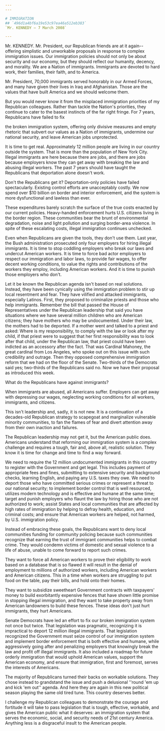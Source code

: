 ```yaml
---
---

# IMMIGRATION
## `496d1a4bf6a19e53c97ea46a512eb383`
`Mr. KENNEDY — 7 March 2008`

---
```



Mr. KENNEDY. Mr. President, our Republican friends are at it again--
offering simplistic and unworkable proposals in response to complex 
immigration issues. Our immigration policies should not only be about 
security and our economy, but they should reflect our humanity, 
decency, and morality. We are a Nation of immigrants. Immigrants are 
devoted to hard work, their families, their faith, and to America.

Mr. President, 70,000 immigrants served honorably in our Armed 
Forces, and many have given their lives in Iraq and Afghanistan. Those 
are the values that have built America and we should welcome them.

But you would never know it from the misplaced immigration priorities 
of my Republican colleagues. Rather than tackle the Nation's 
priorities, they continue to cater to the basest instincts of the far 
right fringe. For 7 years, Republicans have failed to fix


the broken immigration system, offering only divisive measures and 
empty rhetoric that subvert our values as a Nation of immigrants, 
undermine our national security, and leave American jobs unprotected.

It is time to get real. Approximately 12 million people are living in 
our country outside the system. That is more than the population of New 
York City. Illegal immigrants are here because there are jobs, and 
there are jobs because employers know they can get away with breaking 
the law and abusing illegal workers. The past 7 years should have 
taught the Republicans that deportation alone doesn't work.

Don't the Republicans get it? Deportation-only policies have failed 
spectacularly. Existing control efforts are unacceptably costly. We now 
spend over $10 billion on border and interior enforcement, and the 
system is more dysfunctional and lawless than ever.

These expenditures barely scratch the surface of the true costs 
enacted by our current policies. Heavy-handed enforcement hurts U.S. 
citizens living in the border region. These communities bear the brunt 
of environmental degradation, noise and light pollution and surging 
border-area violence. In spite of these escalating costs, illegal 
immigration continues unchecked.

Even when Republicans are given the tools, they don't use them. Last 
year, the Bush administration prosecuted only four employers for hiring 
illegal immigrants. It is time to stop coddling employers who break our 
laws and undercut American workers. It is time to force bad actor 
employers to respect our immigration and labor laws, to provide fair 
wages, to offer decent working conditions, to value the rights and 
contributions of the workers they employ, including American workers. 
And it is time to punish those employers who don't.

Let it be known the Republican agenda isn't based on real solutions. 
Instead, they have been cynically using the immigration problem to stir 
up local resentment and fear. They have vilified and attacked 
immigrants, especially Latinos. First, they proposed to criminalize 
priests and those who help immigrants. Remember the bill that passed 
the House of Representatives under the Republican leadership that said 
you have situations where we have several million children who are 
American citizens; they have mothers who may be undocumented. Under 
their law, the mothers had to be deported. If a mother went and talked 
to a priest and asked: Where is my responsibility, to comply with the 
law or look after my child, if that priest were to suggest that her 
first responsibility was to look after that child, under the Republican 
law, that priest could have been indicted as an accessory after the 
fact. That was Cardinal Mahoney, the great cardinal from Los Angeles, 
who spoke out on this issue with such credibility and outrage. Then 
they opposed comprehensive immigration reform that we had on the floor 
of the Senate. Two-thirds of the Democrats said yes; two-thirds of the 
Republicans said no. Now we have their proposal as introduced this 
week.

What do the Republicans have against immigrants?

When immigrants are abused, all Americans suffer. Employers can get 
away with depressing our wages, neglecting working conditions for all 
workers, immigrants, and citizens.

This isn't leadership and, sadly, it is not new. It is a continuation 
of a decades-old Republican strategy to scapegoat and marginalize 
vulnerable minority communities, to fan the flames of fear and divert 
attention away from their own inaction and failures.

The Republican leadership may not get it, but the American public 
does. Americans understand that reforming our immigration system is a 
complex challenge and requires a tough, fair and, above all, realistic 
solution. They know it is time for change and time to find a way 
forward.

We need to require the 12 million undocumented immigrants in this 
country to register with the Government and get legal. This includes 
payment of appropriate fees and fines, submitting to extensive security 
and background checks, learning English, and paying any U.S. taxes they 
owe. We need to deport those who have committed serious crimes or 
represent a threat to our national security; to implement border 
control that is well resourced, utilizes modern technology and is 
effective and humane at the same time; target and punish employers who 
flaunt the law by hiring those who are not authorized to work; assist 
States and local communities that are affected by high rates of 
immigration by helping to defray health, education, and criminal costs; 
and ensure that American workers are helped, not harmed, by U.S. 
immigration policy.


Instead of embracing these goals, the Republicans want to deny local 
communities funding for community policing because such communities 
recognize that earning the trust of immigrant communities helps to 
combat crime. They would condemn victims of domestic and sexual 
violence to a life of abuse, unable to come forward to report such 
crimes.

They want to force all American workers to prove their eligibility to 
work based on a database that is so flawed it will result in the denial 
of employment to millions of authorized workers, including American 
workers and American citizens. This in a time when workers are 
struggling to put food on the table, pay their bills, and hold onto 
their homes.

They want to subsidize sweetheart Government contracts with 
taxpayers' money to build exorbitantly expensive fences that have shown 
little promise in stopping illegal immigration, and they want to take 
property away from American landowners to build these fences. These 
ideas don't just hurt immigrants, they hurt Americans.

Senate Democrats have led an effort to fix our broken immigration 
system not once but twice. That legislation was pragmatic, recognizing 
it is impractical to deport 12 million illegal immigrants. That 
legislation recognized the Government must seize control of our 
immigration system and implement border enforcement that is both 
effective and humane, while aggressively going after and penalizing 
employers that knowingly break the law and profit off illegal 
immigrants. It also included a roadmap for future orderly immigration 
that would uphold American values, support the American economy, and 
ensure that immigration, first and foremost, serves the interests of 
Americans.

The majority of Republicans turned their backs on workable solutions. 
They chose instead to grandstand the issue and push a delusional 
''round 'em up and kick 'em out'' agenda. And here they are again in 
this new political season playing the same old tired tune. This country 
deserves better.

I challenge my Republican colleagues to demonstrate the courage and 
fortitude it will take to pass legislation that is tough, effective, 
workable, and gives the American public what it deserves: an 
immigration system that serves the economic, social, and security needs 
of 21st century America. Anything less is a disgraceful insult to the 
American people.
